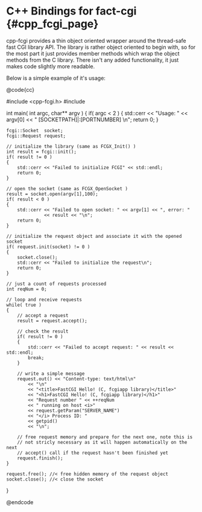 C++ Bindings for fact-cgi {#cpp_fcgi_page}
==========

cpp-fcgi provides a thin object oriented wrapper around the thread-safe
fast CGI library API. The library is rather object oriented to begin with,
so for the most part it just provides member methods which wrap the
object methods from the C library. There isn't any added functionality,
it just makes code slightly more readable.

Below is a simple example of it's usage:

@code{cc}

#include <cpp-fcgi.h>
#include <iostream>

int main( int argc, char** argv )
{
    if( argc < 2 )
    {
        std::cerr << "Usage: " << argv[0] << " [SOCKETPATH]|:[PORTNUMBER] \n";
        return 0;
    }

    fcgi::Socket  socket;
    fcgi::Request request;

    // initialize the library (same as FCGX_Init() )
    int result = fcgi::init();
    if( result != 0 )
    {
        std::cerr << "Failed to initialize FCGI" << std::endl;
        return 0;
    }

    // open the socket (same as FCGX_OpenSocket )
    result = socket.open(argv[1],100);
    if( result < 0 )
    {
        std::cerr << "Failed to open socket: " << argv[1] << ", error: "
                  << result << "\n";
        return 0;
    }

    // initialize the request object and associate it with the opened socket
    if( request.init(socket) != 0 )
    {
        socket.close();
        std::cerr << "Failed to initialize the request\n";
        return 0;
    }

    // just a count of requests processed
    int reqNum = 0;

    // loop and receive requests
    while( true )
    {
        // accept a request
        result = request.accept();

        // check the result
        if( result != 0 )
        {
            std::cerr << "Failed to accept request: " << result << std::endl;
            break;
        }

        // write a simple message
        request.out() << "Content-type: text/html\n"
            << "\n"
            << "<title>FastCGI Hello! (C, fcgiapp library)</title>"
            << "<h1>FastCGI Hello! (C, fcgiapp library)</h1>"
            << "Request number " << ++reqNum
            << " running on host <i>"
            << request.getParam("SERVER_NAME")
            << "</i> Process ID: "
            << getpid()
            << "\n";

        // free request memory and prepare for the next one, note this is
        // not stricly necessary as it will happen automatically on the next
        // accept() call if the request hasn't been finished yet
        request.finish();
    }

    request.free(); //< free hidden memory of the request object
    socket.close(); //< close the socket
}

@endcode